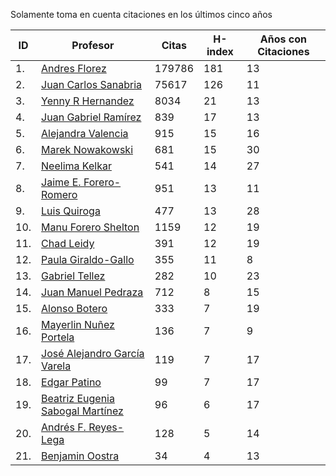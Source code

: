 Solamente toma en cuenta citaciones en los últimos cinco años

| ID |Profesor | Citas | H-index | Años con Citaciones |
| --- | ----  | ----- | --- | --- |
| 1. | [Andres Florez](https://scholar.google.com.co/citations?user=SUG6ga0AAAAJ&hl=en) | 179786 | 181 |  13 | 
| 2. | [Juan Carlos Sanabria](https://scholar.google.com/citations?user=ExNZQTIAAAAJ&hl=en)| 75617 | 126 | 11 |
| 3. | [Yenny R Hernandez](https://scholar.google.com.co/citations?user=KXWwfMMAAAAJ&hl=en) | 8034 | 21 | 13 | 
| 4. | [Juan Gabriel Ramírez](https://scholar.google.com.co/citations?user=q0NfAgEAAAAJ&hl=en) | 839 | 17 | 13 |
| 5. | [Alejandra Valencia](https://scholar.google.com.co/citations?user=7Fa-MFYAAAAJ&hl=en) | 915 | 15 | 16 |
| 6. | [Marek Nowakowski](https://scholar.google.com.co/citations?user=ctFaBNQAAAAJ&hl=en) | 681 | 15 | 30 |
| 7. | [Neelima Kelkar](https://scholar.google.com.co/citations?user=BMxIj5AAAAAJ&hl=en) | 541 | 14 | 27 |
| 8. | [Jaime E. Forero-Romero](https://scholar.google.com.co/citations?user=TLTK6WgAAAAJ&hl=en) | 951 | 13 | 11 |
| 9. | [Luis Quiroga](https://scholar.google.com.co/citations?user=PPvfyVwAAAAJ&hl=en) | 477 | 13 | 28 |
| 10. | [Manu Forero Shelton](https://scholar.google.com.co/citations?user=0_jvORsAAAAJ&hl=en) | 1159 | 12 | 19 |
| 11. | [Chad Leidy](https://scholar.google.com.co/citations?user=n-rGcH4AAAAJ&hl=en) | 391 | 12 | 19 |
| 12. | [Paula Giraldo-Gallo](https://scholar.google.com/citations?user=Gr5FaIoAAAAJ) | 355 | 11 | 8 |
| 13. | [Gabriel Tellez](https://scholar.google.com.co/citations?user=1JHuoIAAAAAJ&hl=en) | 282 | 10 | 23 |
| 14. | [Juan Manuel Pedraza](https://scholar.google.com.co/citations?user=x8-YWMsAAAAJ&hl=en) | 712 | 8 | 15 |
| 15. | [Alonso Botero](https://scholar.google.com.co/citations?user=e06A7mUAAAAJ&hl=en) | 333 | 7 | 19 |
| 16. | [Mayerlin Nuñez Portela](https://scholar.google.com.co/citations?user=znFnm4wAAAAJ&hl=en) | 136 | 7 | 9 |
| 17. | [José Alejandro García Varela](https://scholar.google.com.co/citations?user=iA0H5dgAAAAJ&hl=en) | 119 | 7 | 17 |
| 18. | [Edgar Patino](https://scholar.google.com.co/citations?user=bx4dJNgAAAAJ&hl=en) | 99 | 7 | 17 | 
| 19. | [Beatriz Eugenia Sabogal Martínez](https://scholar.google.com.co/citations?user=T-0RjQYAAAAJ&hl=en) | 96 | 6 | 17 |
| 20. | [Andrés F. Reyes-Lega](https://scholar.google.com.co/citations?user=04V0g64AAAAJ&hl=en) | 128 | 5 | 14 | 
| 21. | [Benjamin Oostra](https://scholar.google.com/citations?user=A-57orIAAAAJ&hl=en&oi=ao)| 34 | 4 | 13 |



